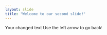 ```yaml
---
layout: slide
title: "Welcome to our second slide!"
---
```

Your changed text
Use the left arrow to go back!